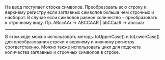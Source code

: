 На ввод поступает строка символов. Преобразовать всю строку к верхнему регистру если заглавных символов больше чем строчных и наоборот. В случае если символов равное количество - преобразовать к строчному виду. Пр. ABccAAr → ABCCAAR | abCCaaR → abccaar

---

В этом коде можно использовать методы toUpperCase() и toLowerCase() для преобразования строки к верхнему и нижнему регистру соответственно. Можно также использовать цикл для подсчета количества заглавных и строчных символов в строке.